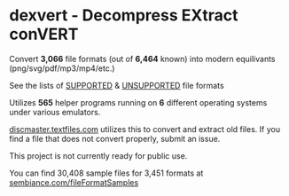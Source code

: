 # dexvert - **D**ecompress **EX**tract con**VERT**
Convert **3,066** file formats (out of **6,464** known) into modern equilivants (png/svg/pdf/mp3/mp4/etc.)

See the lists of [SUPPORTED](SUPPORTED.md) & [UNSUPPORTED](UNSUPPORTED.md) file formats

Utilizes **565** helper programs running on **6** different operating systems under various emulators.

[discmaster.textfiles.com](http://discmaster.textfiles.com/) utilizes this to convert and extract old files. If you find a file that does not convert properly, submit an issue.

This project is not currently ready for public use.

You can find 30,408 sample files for 3,451 formats at [sembiance.com/fileFormatSamples](https://sembiance.com/fileFormatSamples/)
